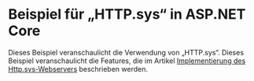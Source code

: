 # <a name="aspnet-core-httpsys-sample"></a>Beispiel für „HTTP.sys“ in ASP.NET Core

Dieses Beispiel veranschaulicht die Verwendung von „HTTP.sys“. Dieses Beispiel veranschaulicht die Features, die im Artikel [Implementierung des Http.sys-Webservers](https://docs.microsoft.com/aspnet/core/fundamentals/servers/httpsys) beschrieben werden.
